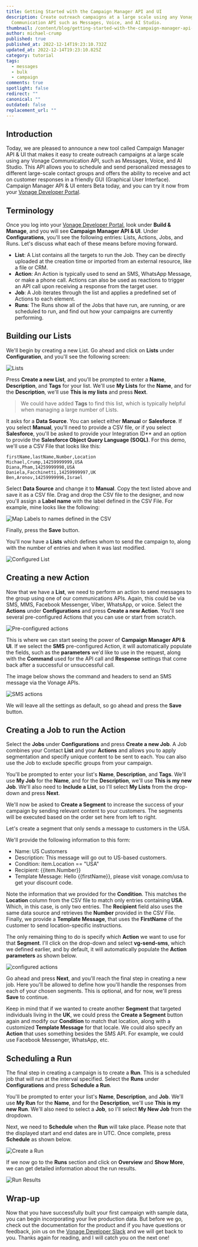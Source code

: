 ```yaml
---
title: Getting Started with the Campaign Manager API and UI
description: Create outreach campaigns at a large scale using any Vonage
  Communication API such as Messages, Voice, and AI Studio.
thumbnail: /content/blog/getting-started-with-the-campaign-manager-api-and-ui/bulk-api.png
author: michael-crump
published: true
published_at: 2022-12-14T19:23:10.732Z
updated_at: 2022-12-14T19:23:10.825Z
category: tutorial
tags:
  - messages
  - bulk
  - campaign
comments: true
spotlight: false
redirect: ""
canonical: ""
outdated: false
replacement_url: ""
---
```

## Introduction

Today, we are pleased to announce a new tool called Campaign Manager API & UI that makes it easy to create outreach campaigns at a large scale using any Vonage Communication API, such as Messages, Voice, and AI Studio. This API allows you to schedule and send personalized messages to different large-scale contact groups and offers the ability to receive and act on customer responses in a friendly GUI (Graphical User Interface). Campaign Manager API & UI enters Beta today, and you can try it now from your [Vonage Developer Portal](https://developer.vonage.com/).

## Terminology

Once you log into your [Vonage Developer Portal](https://developer.vonage.com/), look under **Build & Manage**, and you will see **Campaign Manager API & UI**. Under **Configurations**, you'll see the following entries: Lists, Actions, Jobs, and Runs. Let's discuss what each of these means before moving forward. 

* **List**: A List contains all the targets to run the Job. They can be directly uploaded at the creation time or imported from an external resource, like a file or CRM.
* **Action**: An Action is typically used to send an SMS, WhatsApp Message, or make a phone call. Actions can also be used as reactions to trigger an API call upon receiving a response from the target user.
* **Job**: A Job iterates through the list and applies a predefined set of Actions to each element.
* **Runs**: The Runs show all of the Jobs that have run, are running, or are scheduled to run, and find out how your campaigns are currently performing.

## Building our Lists

We'll begin by creating a new List. Go ahead and click on **Lists** under **Configuration**, and you'll see the following screen:

![Lists](/content/blog/getting-started-with-the-campaign-manager-api-ui/lists.png "lists.png")

Press **Create a new List**, and you'll be prompted to enter a **Name**, **Description**, and **Tags** for your list. We'll use **My Lists** for the **Name**, and for the **Description**, we'll use **This is my lists** and press **Next**.

> We could have added **Tags** to find this list, which is typically helpful when managing a large number of Lists.

It asks for a **Data Source**. You can select either **Manual** or **Salesforce**. If you select **Manual**, you'll need to provide a CSV file, or if you select **Salesforce**, you'll be asked to provide your Integration ID** and an option to provide the **Salesforce Object Query Language (SOQL)**. For this demo, we'll use a CSV File that looks like this:

```text
firstName,lastName,Number,Location
Michael,Crump,14259999999,USA
Diana,Pham,14259999998,USA
Daniela,Facchinetti,14259999997,UK
Ben,Aronov,14259999996,Israel
```

Select **Data Source** and change it to **Manual**. Copy the text listed above and save it as a CSV file. Drag and drop the CSV file to the designer, and now you'll assign a **Label name** with the label defined in the CSV File. For example, mine looks like the following:

![Map Labels to names defined in the CSV](/content/blog/getting-started-with-the-campaign-manager-api-ui/csvlabels.png "csvlabels.png")

Finally, press the **Save** button. 

You'll now have a **Lists** which defines whom to send the campaign to, along with the number of entries and when it was last modified. 

![Configured List](/content/blog/getting-started-with-the-campaign-manager-api-ui/configuredlist.png "configuredlist.png")

## Creating a new Action

Now that we have a **List**, we need to perform an action to send messages to the group using one of our communications APIs. Again, this could be via SMS, MMS, Facebook Messenger, Viber, WhatsApp, or voice. Select the **Actions** under **Configurations** and press **Create a new Action**. You'll see several pre-configured Actions that you can use or start from scratch.

![Pre-configured actions](/content/blog/getting-started-with-the-campaign-manager-api-ui/preconfigured-actions.png "preconfigured-actions.png")

This is where we can start seeing the power of **Campaign Manager API & UI**. If we select the **SMS** pre-configured Action, it will automatically populate the fields, such as the **parameters** we'd like to use in the request, along with the **Command** used for the API call and **Response** settings that come back after a successful or unsuccessful call. 

The image below shows the command and headers to send an SMS message via the Vonage APIs. 

![SMS actions](/content/blog/getting-started-with-the-campaign-manager-api-ui/smsaction.png "smsaction.png")

We will leave all the settings as default, so go ahead and press the **Save** button. 

## Creating a Job to run the Action

Select the **Jobs** under **Configurations** and press **Create a new Job**. A Job combines your Contact **List** and your **Actions** and allows you to apply segmentation and specify unique content to be sent to each. You can also use the Job to exclude specific groups from your campaign.

You'll be prompted to enter your list's **Name**, **Description**, and **Tags**. We'll use **My Job** for the **Name**, and for the **Description**, we'll use **This is my new Job**. We'll also need to **Include a List**, so I'll select **My Lists** from the drop-down and press **Next**.

We'll now be asked to **Create a Segment** to increase the success of your campaign by sending relevant content to your customers. The segments will be executed based on the order set here from left to right.

Let's create a segment that only sends a message to customers in the USA.

We'll provide the following information to this form:

* Name: US Customers
* Description: This message will go out to US-based customers.
* Condition: item.Location == "USA"
* Recipient: {{item.Number}}
* Template Message: Hello {{firstName}}, please visit vonage.com/usa to get your discount code. 

Note the information that we provided for the **Condition**. This matches the **Location** column from the CSV file to match only entries containing **USA**. Which, in this case, is only two entries. The **Recipient** field also uses the same data source and retrieves the **Number** provided in the CSV File. Finally, we provide a **Template Message**, that uses the **FirstName** of the customer to send location-specific instructions. 

The only remaining thing to do is specify which **Action** we want to use for that **Segment**. I'll click on the drop-down and select **vg-send-sms**, which we defined earlier, and by default, it will automatically populate the **Action parameters** as shown below. 

![configured actions](/content/blog/getting-started-with-the-campaign-manager-api-ui/configure-actions.png "configure-actions.png")

Go ahead and press **Next**, and you'll reach the final step in creating a new job. Here you'll be allowed to define how you'll handle the responses from each of your chosen segments. This is optional, and for now, we'll press **Save** to continue. 

Keep in mind that if we wanted to create another **Segment** that targeted individuals living in the **UK**, we could press the **Create a Segment** button again and modify our **Condition** to match that location, along with a customized **Template Message** for that locale. We could also specify an **Action** that uses something besides the SMS API. For example, we could use Facebook Messenger, WhatsApp, etc. 

## Scheduling a Run

The final step in creating a campaign is to create a **Run**. This is a scheduled job that will run at the interval specified. Select the **Runs** under **Configurations** and press **Schedule a Run**. 

You'll be prompted to enter your list's **Name**, **Description**, and **Job**. We'll use **My Run** for the **Name**, and for the **Description**, we'll use **This is my new Run**. We'll also need to select a **Job**, so I'll select **My New Job** from the dropdown.

Next, we need to **Schedule** when the **Run** will take place. Please note that the displayed start and end dates are in UTC. Once complete, press **Schedule** as shown below. 

![Create a Run](/content/blog/getting-started-with-the-campaign-manager-api-ui/create-a-run.png "create-a-run.png")

If we now go to the **Runs** section and click on **Overview** and **Show More**, we can get detailed information about the run results.

![Run Results](/content/blog/getting-started-with-the-campaign-manager-api-ui/run-results.png "run-results.png")

## Wrap-up

Now that you have successfully built your first campaign with sample data, you can begin incorporating your live production data. But before we go, check out the documentation for the product and if you have questions or feedback, join us on the [Vonage Developer Slack](https://developer.vonage.com/community/slack) and we will get back to you. Thanks again for reading, and I will catch you on the next one!